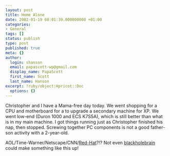 ```yaml
---
layout: post
title: Home Alone
date: 2002-01-19 08:01:39.000000000 +01:00
categories:
- General
tags: []
status: publish
type: post
published: true
meta: {}
author:
  login: shanson
  email: papascott-wp@gmail.com
  display_name: PapaScott
  first_name: Scott
  last_name: Hanson
excerpt: !ruby/object:Hpricot::Doc
  options: {}
---
```

<p>Christopher and I have a Mama-free day today. We went shopping for a CPU and motherboard for a to upgrade a secondary machine for XP. We went low-end (Duron 1000 and ECS K7S5A), which is still better than what is in my main machine. I got things running just as Christopher finished his nap, then stopped. Screwing together PC components is not a good father-son activity with a 2-year-old.</p>
<p>AOL/Time-Warner/Netscape/CNN/<a href="http://www.washingtonpost.com/wp-dyn/articles/A5064-2002Jan18.html">Red-Hat</a>?!? Not even <a href="http://blackholebrain.editthispage.com/2002/01/18">blackholebrain</a> could make something like this up!</p>
